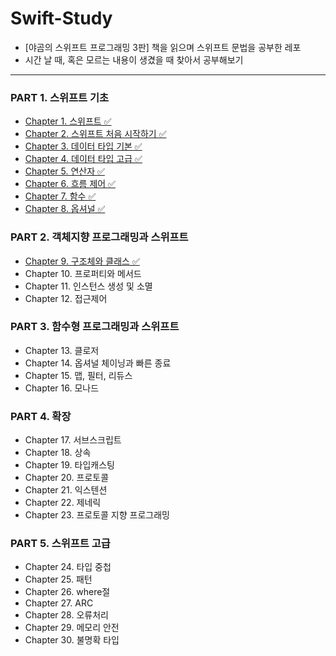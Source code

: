 # **Swift-Study**
- [야곰의 스위프트 프로그래밍 3판] 책을 읽으며 스위프트 문법을 공부한 레포
- 시간 날 때, 혹은 모르는 내용이 생겼을 때 찾아서 공부해보기
----

### **PART 1. 스위프트 기초**
- [Chapter 1. 스위프트 ✅](https://github.com/kybeen/Swift-Study/blob/main/Chapter1/Chapter1.md)
- [Chapter 2. 스위프트 처음 시작하기 ✅](https://github.com/kybeen/Swift-Study/blob/main/Chapter2/Chapter2.md)
- [Chapter 3. 데이터 타입 기본 ✅](https://github.com/kybeen/Swift-Study/blob/main/Chapter3/Chapter3.md)
- [Chapter 4. 데이터 타입 고급 ✅](https://github.com/kybeen/Swift-Study/blob/main/Chapter4/Chapter4.md)
- [Chapter 5. 연산자 ✅](https://github.com/kybeen/Swift-Study/blob/main/Chapter5/Chapter5.md)
- [Chapter 6. 흐름 제어 ✅](https://github.com/kybeen/Swift-Study/blob/main/Chapter6/Chapter6.md)
- [Chapter 7. 함수 ✅](https://github.com/kybeen/Swift-Study/blob/main/Chapter7/Chapter7.md)
- [Chapter 8. 옵셔널 ✅](https://github.com/kybeen/Swift-Study/blob/main/Chapter8/Chapter8.md)

### **PART 2. 객체지향 프로그래밍과 스위프트**
- [Chapter 9. 구조체와 클래스 ✅](https://github.com/kybeen/Swift-Study/blob/main/Chapter9/Chapter9.md)
- Chapter 10. 프로퍼티와 메서드
- Chapter 11. 인스턴스 생성 및 소멸
- Chapter 12. 접근제어

### **PART 3. 함수형 프로그래밍과 스위프트**
- Chapter 13. 클로저
- Chapter 14. 옵셔널 체이닝과 빠른 종료
- Chapter 15. 맵, 필터, 리듀스
- Chapter 16. 모나드

### **PART 4. 확장**
- Chapter 17. 서브스크립트
- Chapter 18. 상속
- Chapter 19. 타입캐스팅
- Chapter 20. 프로토콜
- Chapter 21. 익스텐션
- Chapter 22. 제네릭
- Chapter 23. 프로토콜 지향 프로그래밍

### **PART 5. 스위프트 고급**
- Chapter 24. 타입 중첩
- Chapter 25. 패턴
- Chapter 26. where절
- Chapter 27. ARC
- Chapter 28. 오류처리
- Chapter 29. 메모리 안전
- Chapter 30. 불명확 타입
